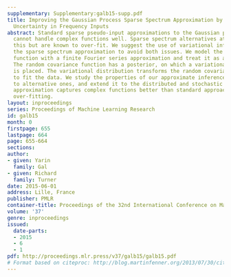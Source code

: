 ```yaml
---
supplementary: Supplementary:galb15-supp.pdf
title: Improving the Gaussian Process Sparse Spectrum Approximation by Representing
  Uncertainty in Frequency Inputs
abstract: Standard sparse pseudo-input approximations to the Gaussian process (GP)
  cannot handle complex functions well. Sparse spectrum alternatives attempt to answer
  this but are known to over-fit. We suggest the use of variational inference for
  the sparse spectrum approximation to avoid both issues. We model the covariance
  function with a finite Fourier series approximation and treat it as a random variable.
  The random covariance function has a posterior, on which a variational distribution
  is placed. The variational distribution transforms the random covariance function
  to fit the data. We study the properties of our approximate inference, compare it
  to alternative ones, and extend it to the distributed and stochastic domains. Our
  approximation captures complex functions better than standard approaches and avoids
  over-fitting.
layout: inproceedings
series: Proceedings of Machine Learning Research
id: galb15
month: 0
firstpage: 655
lastpage: 664
page: 655-664
sections: 
author:
- given: Yarin
  family: Gal
- given: Richard
  family: Turner
date: 2015-06-01
address: Lille, France
publisher: PMLR
container-title: Proceedings of the 32nd International Conference on Machine Learning
volume: '37'
genre: inproceedings
issued:
  date-parts:
  - 2015
  - 6
  - 1
pdf: http://proceedings.mlr.press/v37/galb15/galb15.pdf
# Format based on citeproc: http://blog.martinfenner.org/2013/07/30/citeproc-yaml-for-bibliographies/
---
```

